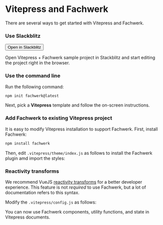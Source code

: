 # Vitepress and Fachwerk

There are several ways to get started with Vitepress and Fachwerk.

### Use Slackblitz

<Button href="https://stackblitz.com/fork/github/fachwerk-dev/create-fachwerk/tree/main/vitepress?file=docs%2Findex.md&title=Fachwerk+Vitepress"><IconStackblitz class="text-blue-500" />Open in Slackblitz</Button>

Open Vitepress + Fachwerk sample project in Stackblitz and start editing the project right in the browser.

### Use the command line

Run the following command:

```bash
npm init fachwerk@latest
```

Next, pick a **Vitepress** template and follow the on-screen instructions.

### Add Fachwerk to existing Vitepress project

It is easy to modify Vitepress installation to support Fachwerk. First, install Fachwerk:

```bash
npm install fachwerk
```

Then, edit `.vitepress/theme/index.js` as follows to install the Fachwerk plugin amd import the styles:

<Snippet src="https://raw.githubusercontent.com/fachwerk-dev/create-fachwerk/main/vitepress/docs/.vitepress/theme/index.js" />

### Reactivity transforms

We recommend VueJS [reactivity transforms](https://vuejs.org/guide/extras/reactivity-transform.html) for a better developer experience. This feature is not _required_ to use Fachwerk, but a lot of documentation refers to this syntax.

Modify the `.vitepress/config.js` as follows:

<Snippet src="https://raw.githubusercontent.com/fachwerk-dev/create-fachwerk/main/vitepress/docs/.vitepress/config.js" />

You can now use Fachwerk components, utility functions, and state in Vitepress documents.
